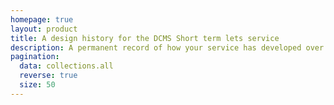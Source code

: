 ```yaml
---
homepage: true
layout: product
title: A design history for the DCMS Short term lets service
description: A permanent record of how your service has developed over time.
pagination:
  data: collections.all
  reverse: true
  size: 50
---
```

